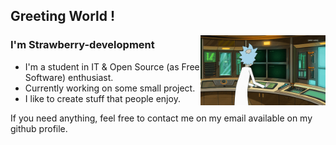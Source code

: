 ## Greeting World !

<img align="right" alt="GIF" src="https://github.com/strawberry-development/strawberry-development/blob/main/rick.gif" style="width: 200px; height: auto;" />

### I'm Strawberry-development
- I'm a student in IT & Open Source (as Free Software) enthusiast.
- Currently working on some small project.
- I like to create stuff that people enjoy.

If you need anything, feel free to contact me on my email available on my github profile.
